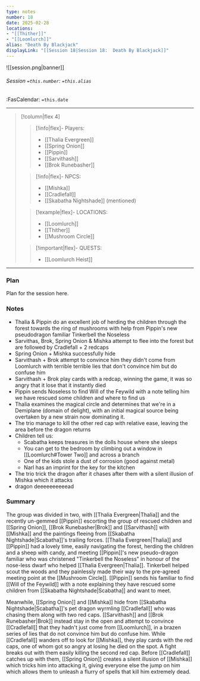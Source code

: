 ```yaml
---
type: notes
number: 18
date: 2025-02-28
locations:
- "[[Thither]]"
- "[[Loomlurch]]"
alias: "Death By Blackjack"
displayLink: "[[Session 18|Session 18:  Death By Blackjack]]"
---
```


![[session.png|banner]]
###### Session `=this.number`: `=this.alias`
<span class="sub2">:FasCalendar: `=this.date` </span>
___

> [!column|flex 4]
> 
>> [!info|flex]- Players:
>> - [[Thalia Evergreen]]
>> - [[Spring Onion]]
>> - [[Pippin]]
>> - [[Sarvithash]]
>> - [[Brok Runebasher]]
> 
>> [!info|flex]- NPCS:
>> - [[Mishka]]
>> - [[Cradlefall]]
>> - [[Skabatha Nightshade]] (mentioned)
>
>> [!example|flex]- LOCATIONS:
>> - [[Loomlurch]]
>> - [[Thither]]
>> - [[Mushroom Circle]]
>
>> [!important|flex]- QUESTS:
>> - [[Loomlurch Heist]]

---

### Plan
Plan for the session here.

### Notes
- Thalia & Pippin do an excellent job of herding the children through the forest towards the ring of mushrooms with help from Pippin's new pseudodragon familiar Tinkerbell the Noseless
- Sarvithas, Brok, Spring Onion & Mishka attempt to flee into the forest but are followed by Cradlefall + 2 redcaps
- Spring Onion + Mishka successfully hide
- Sarvithash + Brok attempt to convince him they didn't come from Loomlurch with terrible terrible lies that don't convince him but do confuse him
- Sarvithash + Brok play cards with a redcap, winning the game, it was so angry that it lose that it instantly died
- Pippin sends Noseless to find Will of the Feywild with a note telling him we have rescued some children and where to find us
- Thalia examines the magical circle and determines that we're in a Demiplane (domain of delight), with an initial magical source being overtaken by a new strain now dominating it.
- The trio manage to kill the other red cap with relative ease, leaving the area before the dragon returns
- Children tell us:
	- Scabatha keeps treasures in the dolls house where she sleeps
	- You can get to the bedroom by climbing out a window in [[Loomlurch#Tower Two]] and across a branch
	- One of the kids stole a dust of corrosion (good against metal)
	- Narl has an imprint for the key for the kitchen
- The trio trick the dragon after it chases after them with a silent illusion of Mishka which it attacks
- dragon deeeeeeeeeead

### Summary
The group was divided in two, with [[Thalia Evergreen|Thalia]] and the recently un-gemmed [[Pippin]] escorting the group of rescued children and [[Spring Onion]], [[Brok Runebasher|Brok]] and [[Sarvithash]] with [[Mishka]] and the paintings fleeing from [[Skabatha Nightshade|Scabatha]]'s trailing forces. [[Thalia Evergreen|Thalia]] and [[Pippin]] had a lovely time, easily navigating the forest, herding the children and a sheep with candy, and meeting [[Pippin]]'s new pseudo-dragon familiar who was christened "Tinkerbell the Noseless" in honour of the nose-less dwarf who helped [[Thalia Evergreen|Thalia]]. Tinkerbell helped scout the woods and they painlessly made their way to the pre-agreed meeting point at the [[Mushroom Circle]]. [[Pippin]] sends his familiar to find [[Will of the Feywild]] with a note explaining they have rescued some children from [[Skabatha Nightshade|Scabatha]] and want to meet.

Meanwhile, [[Spring Onion]] and [[Mishka]] hide from [[Skabatha Nightshade|Scabatha]]'s pet dragon wyrmling [[Cradlefall]] who was chasing them along with two red caps. [[Sarvithash]] and [[Brok Runebasher|Brok]] instead stay in the open and attempt to convince [[Cradlefall]] that they hadn't just come from [[Loomlurch]], in a brazen series of lies that do not convince him but do confuse him. While [[Cradlefall]] wanders off to look for [[Mishka]], they play cards with the red caps, one of whom got so angry at losing he died on the spot. A fight breaks out with them easily killing the second red cap. Before [[Cradlefall]] catches up with them, [[Spring Onion]] creates a silent illusion of [[Mishka]] which tricks him into attacking it, giving everyone else the jump on him which allows them to unleash a flurry of spells that kill him extremely dead.


